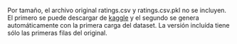 Por tamaño, el archivo original ratings.csv y ratings.csv.pkl no se incluyen. El primero se puede descargar de [kaggle](https://www.kaggle.com/rounakbanik/the-movies-dataset/data?select=ratings.csv) y el segundo se genera automáticamente con la primera carga del dataset.
La versión incluída tiene sólo las primeras filas del original.